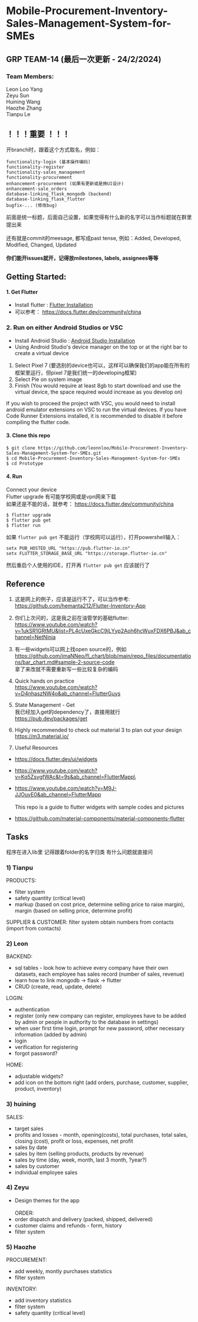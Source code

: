 # Mobile-Procurement-Inventory-Sales-Management-System-for-SMEs

## GRP TEAM-14 (最后一次更新 - 24/2/2024)

### Team Members:
Leon Loo Yang\
Zeyu Sun\
Huining Wang\
Haozhe Zhang\
Tianpu Le

## ！！！重要 ！！！
开branch时，跟着这个方式取名，例如：
```
functionality-login (基本操作编码)
functionality-register
functionality-sales_management
functionality-procurement
enhancement-procurement (如果有更新或是换UI设计)
enhancement-sale_orders
database-linking_flask_mongodb (backend)
database-linking_flask_flutter
bugfix-... (修改bug)
```
前面是统一标题，后面自己设置，如果觉得有什么新的名字可以当作标题就在群里提出来\
\
还有就是commit的meesage, 都写成past tense, 例如：Added, Developed, Modified, Changed, Updated\
\
**你们能开issues就开，记得放milestones, labels, assignees等等**


## Getting Started:
#### 1. Get Flutter
* Install flutter : [Flutter Installation](https://flutter.dev/docs/get-started/install)
* 可以参考：
https://docs.flutter.dev/community/china

### 2. Run on either Android Studios or VSC
* Install Android Studio : [Android Studio Installation](https://developer.android.com/studio)
* Using Android Studio's device manager on the top or at the right bar to create a virtual device
1. Select Pixel 7 (要选别的device也可以，这样可以确保我们的app能在所有的框架里运行，但pixel 7是我们统一的developing框架)
2. Select Pie on system image
3. Finish
(You would require at least 8gb to start download and use the virtual device, the space required would increase as you develop on)

If you wish to proceed the project with VSC, you would need to install android emulator extensions on VSC to run the virtual devices. If you have Code Runner Extensions installed, it is recommended to disable it before compiling the flutter code.

#### 3. Clone this repo
```
$ git clone https://github.com/leonnloo/Mobile-Procurement-Inventory-Sales-Management-System-for-SMEs.git
$ cd Mobile-Procurement-Inventory-Sales-Management-System-for-SMEs
$ cd Prototype
```

#### 4. Run
Connect your device\
Flutter upgrade 有可能学校网或是vpn网来下载\
如果还是不能的话，就参考：
https://docs.flutter.dev/community/china
```
$ flutter upgrade
$ flutter pub get
$ flutter run
```
如果 `flutter pub get` 不能运行（学校网可以运行），打开powershell输入：
```
setx PUB_HOSTED_URL "https://pub.flutter-io.cn"
setx FLUTTER_STORAGE_BASE_URL "https://storage.flutter-io.cn"
```
然后重启个人使用的IDE，打开再 `flutter pub get` 应该就行了
## Reference
1. 这是网上的例子，应该是运行不了，可以当作参考:\
https://github.com/hemanta212/Flutter-Inventory-App

2. 你们上次问的，这是我之前在油管学的基础flutter: \
https://www.youtube.com/watch?v=1ukSR1GRtMU&list=PL4cUxeGkcC9jLYyp2Aoh6hcWuxFDX6PBJ&ab_channel=NetNinja

3. 有一些widgets可以网上找open source的，例如\
https://github.com/imaNNeo/fl_chart/blob/main/repo_files/documentations/bar_chart.md#sample-2-source-code
\
拿了来改就不需要重新写一些比较复杂的编码

4. Quick hands on practice\
https://www.youtube.com/watch?v=D4nhaszNW4o&ab_channel=FlutterGuys

5. State Management - Get\
我已经加入get的dependency了，直接用就行
https://pub.dev/packages/get

6. Highly recommended to check out material 3 to plan out your design\
https://m3.material.io/

7. Useful Resources
- https://docs.flutter.dev/ui/widgets

- https://www.youtube.com/watch?v=Kq5ZsygfWAc&t=9s&ab_channel=FlutterMapp\

- https://www.youtube.com/watch?v=M9J-JJOuyE0&ab_channel=FlutterMapp
\
\
This repo is a guide to flutter widgets with sample codes and pictures 
- https://github.com/material-components/material-components-flutter

## Tasks
程序在进入lib里
记得跟着folder的名字归类
有什么问题就直接问

### 1) Tianpu
PRODUCTS:
- filter system
- safety quantity (critical level)
- markup (based on cost price, determine selling price to raise margin), margin (based on selling price, determine profit)

SUPPLIER & CUSTOMER:
filter system
obtain numbers from contacts (import from contacts)

### 2) Leon
BACKEND:
- sql tables - look how to achieve every company have their own datasets, each employee has sales record (number of sales, revenue)
- learn how to link mongodb -> flask -> flutter
- CRUD (create, read, update, delete)

LOGIN:
- authentication 
- register (only new company can register, employees have to be added by admin or people in authority to the database in settings)
- when user first time login, prompt for new password, other necessary information (added by admin)
- login
- verification for registering
- forgot password?
 
HOME:
- adjustable widgets?
- add icon on the bottom right (add orders, purchase, customer, supplier, product, inventory)

### 3) huining
SALES:
- target sales
- profits and losses - month, opening(costs), total purchases, total sales, closing (cost), profit or loss, expenses, net profit
- sales by date
- sales by item (selling products, products by revenue)
- sales by time (day, week, month, last 3 month, ?year?)
- sales by customer
- individual employee sales

### 4) Zeyu
- Design themes for the app\
\
ORDER:
- order dispatch and delivery (packed, shipped, delivered)
- customer claims and refunds - form, history
- filter system

### 5) Haozhe
PROCUREMENT:
- add weekly, montly purchases statistics
- filter system

INVENTORY:
- add inventory statistics
- filter system
- safety quantity (critical level)
